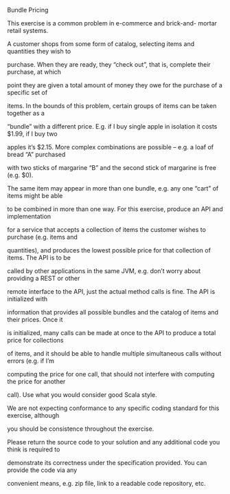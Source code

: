 Bundle Pricing  

This exercise is a common problem in e-commerce and brick-and- mortar retail systems.

A customer shops from some form of catalog, selecting items and quantities they wish to

purchase. When they are ready, they “check out”, that is, complete their purchase, at which

point they are given a total amount of money they owe for the purchase of a specific set of

items. In the bounds of this problem, certain groups of items can be taken together as a

“bundle” with a different price. E.g. if I buy single apple in isolation it costs $1.99, if I buy two

apples it’s $2.15. More complex combinations are possible – e.g. a loaf of bread “A” purchased

with two sticks of margarine “B” and the second stick of margarine is free (e.g. $0).

The same item may appear in more than one bundle, e.g. any one “cart” of items might be able

to be combined in more than one way. For this exercise, produce an API and implementation

for a service that accepts a collection of items the customer wishes to purchase (e.g. items and

quantities), and produces the lowest possible price for that collection of items. The API is to be

called by other applications in the same JVM, e.g. don’t worry about providing a REST or other

remote interface to the API, just the actual method calls is fine. The API is initialized with

information that provides all possible bundles and the catalog of items and their prices. Once it

is initialized, many calls can be made at once to the API to produce a total price for collections

of items, and it should be able to handle multiple simultaneous calls without errors (e.g. if I’m

computing the price for one call, that should not interfere with computing the price for another

call). Use what you would consider good Scala style.

We are not expecting conformance to any specific coding standard for this exercise, although

you should be consistence throughout the exercise.

Please return the source code to your solution and any additional code you think is required to

demonstrate its correctness under the specification provided. You can provide the code via any

convenient means, e.g. zip file, link to a readable code repository, etc.